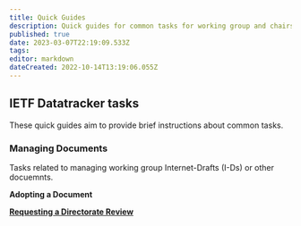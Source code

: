 ```yaml
---
title: Quick Guides
description: Quick guides for common tasks for working group and chairs.
published: true
date: 2023-03-07T22:19:09.533Z
tags: 
editor: markdown
dateCreated: 2022-10-14T13:19:06.055Z
---
```


## IETF Datatracker tasks
These quick guides aim to provide brief instructions about common tasks.

### Managing Documents
Tasks related to managing working group Internet-Drafts (I-Ds) or other docuemnts.

**Adopting a Document**

**[Requesting a Directorate Review](/documents/directorate-review)**

